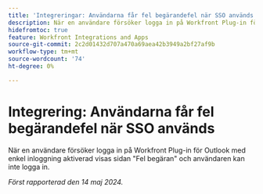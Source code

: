 ```yaml
---
title: 'Integreringar: Användarna får fel begärandefel när SSO används'
description: När en användare försöker logga in på Workfront Plug-in för Outlook med enkel inloggning aktiverad, visas sidan med felaktig begäran och användaren kan inte logga in.
hidefromtoc: true
feature: Workfront Integrations and Apps
source-git-commit: 2c2d01432d707a470a69aea42b3949a2bf27af9b
workflow-type: tm+mt
source-wordcount: '74'
ht-degree: 0%

---
```



# Integrering: Användarna får fel begärandefel när SSO används

När en användare försöker logga in på Workfront Plug-in för Outlook med enkel inloggning aktiverad visas sidan &quot;Fel begäran&quot; och användaren kan inte logga in.

_Först rapporterad den 14 maj 2024._